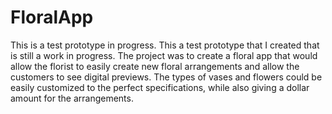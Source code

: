# FloralApp
This is a test prototype in progress. 
This a test prototype that I created that is still a work in progress. The project was to create a floral app that would allow the florist to easily create new floral arrangements and allow the customers to see digital previews. The types of vases and flowers could be easily customized to the perfect specifications, while also giving a dollar amount for the arrangements. 

